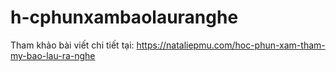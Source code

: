 # h-cphunxambaolauranghe
Tham khảo bài viết chi tiết tại: https://nataliepmu.com/hoc-phun-xam-tham-my-bao-lau-ra-nghe
